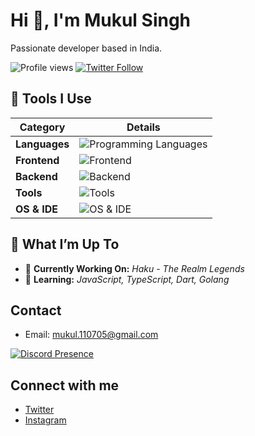 # Hi 👋, I'm Mukul Singh

Passionate developer based in India.

![Profile views](https://komarev.com/ghpvc/?username=mukul1107&label=Profile%20views&color=0e75b6&style=flat) 
[![Twitter Follow](https://img.shields.io/twitter/follow/mukulownsyou?style=social)](https://twitter.com/mukulownsyou)

## 🔧 Tools I Use

| **Category**     | **Details**                                                   |
|------------------|---------------------------------------------------------------|
| **Languages**    | ![Programming Languages](https://go-skill-icons.vercel.app/api/icons?i=c,cpp,java,py,js,ts,go,dart) |
| **Frontend**     | ![Frontend](https://go-skill-icons.vercel.app/api/icons?i=html,css,scss,mui,js,react,tailwind,shardcn) |
| **Backend**      | ![Backend](https://go-skill-icons.vercel.app/api/icons?i=nodejs,express,mongo,mysql,mariadb,docker,k8s,heroku) |
| **Tools**        | ![Tools](https://go-skill-icons.vercel.app/api/icons?i=postman,git,github,webpack,vite,npm,jest,api,graphql,fastapi) |
| **OS & IDE**     | ![OS & IDE](https://go-skill-icons.vercel.app/api/icons?i=windows,vscode,webstorm) |

## 🌱 What I’m Up To

- 🔭 **Currently Working On:** *Haku - The Realm Legends*  
- 🌱 **Learning:** *JavaScript, TypeScript, Dart, Golang*

## Contact

- Email: [mukul.110705@gmail.com](mailto:mukul.110705@gmail.com)


[![Discord Presence](https://lanyard.cnrad.dev/api/587517896133967884)](https://discord.com/users/587517896133967884)

## Connect with me

- [Twitter](https://twitter.com/mukulownsyou)  
- [Instagram](https://instagram.com/mukulownsyou)  

